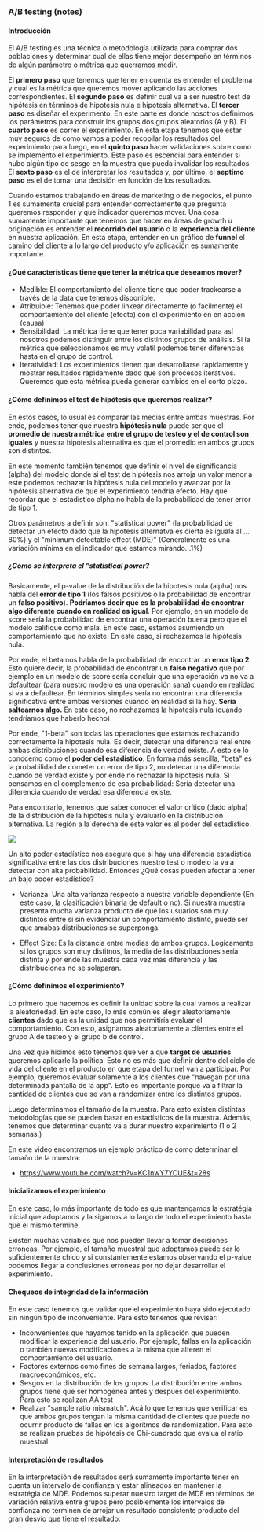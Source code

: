### A/B testing (notes)

#### Introducción
El A/B testing es una técnica o metodología utilizada para comprar dos poblaciones y determinar cual de ellas tiene mejor desempeño en términos de algún parámetro o métrica que querramos medir.

El **primero paso** que tenemos que tener en cuenta es entender el problema y cual es la métrica que queremos mover aplicando las acciones correspondientes. El **segundo paso** es definir cual va a ser nuestro test de hipótesis en términos de hipotesis nula e hipotesis alternativa. El **tercer paso** es diseñar el experimento. En este parte es donde nosotros definimos los parámetros para construir los grupos dos grupos aleatorios (A y B). El **cuarto paso** es correr el experimiento. En esta etapa tenemos que estar muy seguros de como vamos a poder recopilar los resultados del experimiento para luego, en el **quinto paso** hacer validaciones sobre como se implemento el experimiento. Este paso es escencial para entender si hubo algún tipo de sesgo en la muestra que pueda invalidar los resultados. El **sexto paso** es el de interpretar los resultados y, por último, el **septimo paso** es el de tomar una decisión en función de los resultados.

Cuando estamos trabajando en áreas de marketing o de negocios, el punto 1 es sumamente crucial para entender correctamente que pregunta queremos responder y que indicador queremos mover. Una cosa sumamente importante que tenemos que hacer en áreas de growth u originación es entender el **recorrido del usuario** o la **experiencia del cliente** en nuestra aplicación. En esta etapa, entender en un gráfico de **funnel** el camino del cliente a lo largo del producto y/o aplicación es sumamente importante.

#### ¿Qué características tiene que tener la métrica que deseamos mover?

* Medible: El comportamiento del cliente tiene que poder trackearse a través de la data que tenemos disponible.
* Atribuible: Tenemos que poder linkear directamente (o facilmente) el comportamiento del cliente (efecto) con el experimiento en en acción (causa)
* Sensibilidad: La métrica tiene que tener poca variabilidad para así nosotros podemos distinguir entre los distintos grupos de análisis. Si la métrica que seleccionamos es muy volatil podemos tener diferencias hasta en el grupo de control.
* Iteratividad: Los experimientos tienen que desarrollarse rapidamente y mostrar resultados rapidamente dado que son procesos iterativos. Queremos que esta métrica pueda generar cambios en el corto plazo.

#### ¿Cómo definimos el test de hipótesis que queremos realizar?

En estos casos, lo usual es comparar las medias entre ambas muestras. Por ende, podemos tener que nuestra **hipótesis nula** puede ser que el **promedio de nuestra métrica entre el grupo de testeo y el de control son iguales** y nuestra hipótesis alternativa es que el promedio en ambos grupos son distintos.

En este momento también tenemos que definir el nivel de significancia (alpha) del modelo donde si el test de hipótesis nos arroja un valor menor a este podemos rechazar la hipótesis nula del modelo y avanzar por la hipótesis alternativa de que el experimiento tendría efecto. Hay que recordar que el estadístico alpha no habla de la probabilidad de tener error de tipo 1.

Otros parámetros a definir son: "statistical power" (la probabilidad de detectar un efecto dado que la hipótesis alternatva es cierta es iguala al ... 80%) y el "minimum detectable effect (MDE)" (Generalmente es una variación mínima en el indicador que estamos mirando...1%)

##### ¿Cómo se interpreta el "statistical power?

Basicamente, el p-value de la distribución de la hipotesis nula (alpha) nos habla del **error de tipo 1** (los falsos positivos o la probabilidad de encontrar un **falso positivo**). **Podríamos decir que es la probabilidad de encontrar algo diferente cuando en realidad es igual**. Por ejemplo, en un modelo de score sería la probabilidad de encontrar una operación buena pero que el modelo califique como mala. En este caso, estamos asumiendo un comportamiento que no existe. En este caso, si rechazamos la hipótesis nula.

Por ende, el beta nos habla de la probabilidad de encontrar un **error tipo 2**. Esto quiere decir, la probabilidad de encontrar un **falso negativo** que por ejemplo en un modelo de score sería concluir que una operación va no va a defaultear (para nuestro modelo es una operación sana) cuando en realidad si va a defaultear. En términos simples sería no encontrar una diferencia significativa entre ambas versiones cuando en realidad si la hay. **Sería saltearnos algo.** En este caso, no rechazamos la hipotesis nula (cuando tendríamos que haberlo hecho).
 
Por ende, "1-beta" son todas las operaciones que estamos rechazando correctamente la hipotesis nula. Es decir, detectar una diferencia real entre ambas distribuciones cuando esa diferencia de verdad existe. A esto se lo conocemo como el **poder del estadístico**. En forma más sencilla, "beta" es la probabilidad de cometer un error de tipo 2, no detecar una diferencia cuando de verdad existe y por ende no rechazar la hipotesis nula. Si pensamos en el complemento de esa probabilidad: Sería detectar una diferencia cuando de verdad esa diferencia existe.

Para encontrarlo, tenemos que saber conocer el valor crítico (dado alpha) de la distribución de la hipótesis nula y evaluarlo en la distribución alternativa. La región a la derecha de este valor es el poder del estadístico.

<img src ="/home/lautipintos/Documentos/MachineLearning_101/src/power_stat.png">

Un alto poder estadístico nos asegura que si hay una diferencia estadística significativa entre las dos distribuciones nuestro test o modelo la va a detectar con alta probabilidad. Entonces ¿Qué cosas pueden afectar a tener un bajo poder estadístico?

* Varianza: Una alta varianza respecto a nuestra variable dependiente (En este caso, la clasificación binaria de default o no). Si nuestra muestra presenta mucha varianza producto de que los usuarios son muy distintos entre sí sin evidenciar un comportamiento distinto, puede ser que amabas distribuciones se superponga.

* Effect Size: Es la distancia entre medias de ambos grupos. Logicamente si los grupos son muy distitnos, la media de las distribuciones sería distinta y por ende las muestra cada vez más diferencia y las distribuciones no se solaparan. 


#### ¿Cómo definimos el experimiento?

Lo primero que hacemos es definir la unidad sobre la cual vamos a realizar la aleatoriedad. En este caso, lo más común es elegir aleatoriamente **clientes** dado que es la unidad que nos permitiría evaluar el comportamiento. Con esto, asignamos aleatoriamente a clientes entre el grupo A de testeo y el grupo b de control.

Una vez que hicimos esto tenemos que ver a que **target de usuarios** queremos aplicarle la política. Esto no es más que definir dentro del ciclo de vida del cliente en el producto en que etapa del funnel van a participar. Por ejemplo, queremos evaluar solamente a los clientes que "navegan por una determinada pantalla de la app". Esto es importante porque va a filtrar la cantidad de clientes que se van a randomizar entre los distintos grupos.

Luego determinamos el tamaño de la muestra. Para esto existen distintas metodologías que se pueden basar en estadísticos de la muestra. Además, tenemos que determinar cuanto va a durar nuestro experimiento (1 o 2 semanas.)

En este video encontramos un ejemplo práctico de como determinar el tamaño de la muestra:

* https://www.youtube.com/watch?v=KC1nwY7YCUE&t=28s


#### Inicializamos el experimiento

En este caso, lo más importante de todo es que mantengamos la estratégia inicial que adoptamos y la sigamos a lo largo de todo el experimiento hasta que el mismo termine.

Existen muchas variables que nos pueden llevar a tomar decisiones erroneas. Por ejemplo, el tamaño muestral que adoptamos puede ser lo suficientemente chico y si constantemente estamos observando el p-value podemos llegar a conclusiones erroneas por no dejar desarrollar el experimiento.

#### Chequeos de integridad de la información

En este caso tenemos que validar que el experimiento haya sido ejecutado sin ningún tipo de inconveniente. Para esto tenemos que revisar:

* Inconvenientes que hayamos tenido en la aplicación que pueden modificar la experiencia del usuario. Por ejemplo, fallas en la aplicación o también nuevas modificaciones a la misma que alteren el comportamiento del usuario.
* Factores externos como fines de semana largos, feriados, factores macroeconómicos, etc.
* Sesgos en la distribución de los grupos. La distribución entre ambos grupos tiene que ser homogenea antes y después del experimiento. Para esto se realizan AA test
* Realizar "sample ratio mismatch". Acá lo que tenemos que verificar es que ambos grupos tengan la misma cantidad de clientes que puede no ocurrir producto de fallas en los algorítmos de randomization. Para esto se realizan pruebas de hipótesis de Chi-cuadrado que evalua el ratio muestral.


#### Interpretación de resultados

En la interpretación de resultados será sumamente importante tener en cuenta un intervalo de confianza y estar alineados en mantener la estratégia de MDE. Podemos superar nuestro target de MDE en términos de variación relativa entre grupos pero posiblemente los intervalos de confianza no terminen de arrojar un resultado consistente producto del gran desvío que tiene el resultado.

